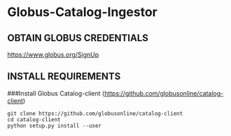 # Globus-Catalog-Ingestor

## OBTAIN GLOBUS CREDENTIALS
https://www.globus.org/SignUp


## INSTALL REQUIREMENTS
###Install Globus Catalog-client (https://github.com/globusonline/catalog-client)

```
git clone https://github.com/globusonline/catalog-client
cd catalog-client
python setup.py install --user
```
